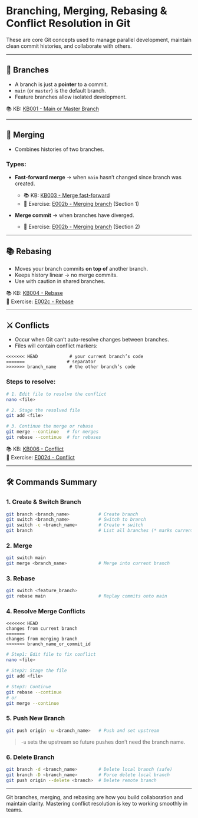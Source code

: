# Branching, Merging, Rebasing & Conflict Resolution in Git

These are core Git concepts used to manage parallel development, maintain clean commit histories, and collaborate with others.

---

## 🌿 Branches

- A branch is just a **pointer** to a commit.
- `main` (or `master`) is the default branch.
- Feature branches allow isolated development.

📚 KB: [KB001 - Main or Master Branch](../KBs/KB001%20-%20Main%20or%20Master%20Branch.md)

---

## 🔀 Merging

- Combines histories of two branches.

### Types:
- **Fast-forward merge** → when `main` hasn’t changed since branch was created.
  - 📚 KB: [KB003 - Merge fast-forward](../KBs/KB003%20-%20Merge%20fast-forward.md)  
  - 🧪 Exercise: [E002b - Merging branch](../Exercises/E002b%20-%20Merging%20branch.md) (Section 1)

- **Merge commit** → when branches have diverged.
  - 🧪 Exercise: [E002b - Merging branch](../Exercises/E002b%20-%20Merging%20branch.md) (Section 2)

---

## 📚 Rebasing

- Moves your branch commits **on top of** another branch.
- Keeps history linear → no merge commits.
- Use with caution in shared branches.

📚 KB: [KB004 - Rebase](../KBs/KB004%20-%20Rebase.md)  
🧪 Exercise: [E002c - Rebase](../Exercises/E002c%20-%20Rebase.md)

---

## ⚔️ Conflicts

- Occur when Git can’t auto-resolve changes between branches.
- Files will contain conflict markers:
```plaintext
<<<<<<< HEAD            # your current branch’s code
=======                # separator
>>>>>>> branch_name     # the other branch’s code
```

### Steps to resolve:
```bash
# 1. Edit file to resolve the conflict
nano <file>

# 2. Stage the resolved file
git add <file>

# 3. Continue the merge or rebase
git merge --continue   # for merges
git rebase --continue  # for rebases
```

📚 KB: [KB006 - Conflict](../KBs/KB006%20-%20Conflict.md)  
🧪 Exercise: [E002d - Conflict](../Exercises/E002d%20-%20Conflict.md)

---

## 🛠️ Commands Summary

### 1. Create & Switch Branch
```bash
git branch <branch_name>           # Create branch
git switch <branch_name>           # Switch to branch
git switch -c <branch_name>        # Create + switch
git branch                         # List all branches (* marks current)
```

### 2. Merge
```bash
git switch main
git merge <branch_name>            # Merge into current branch
```

### 3. Rebase
```bash
git switch <feature_branch>
git rebase main                    # Replay commits onto main
```

### 4. Resolve Merge Conflicts
```plaintext
<<<<<<< HEAD
changes from current branch
=======
changes from merging branch
>>>>>>> branch_name_or_commit_id
```

```bash
# Step1: Edit file to fix conflict
nano <file>

# Step2: Stage the file
git add <file>

# Step3: Continue
git rebase --continue
# or
git merge --continue
```

### 5. Push New Branch
```bash
git push origin -u <branch_name>   # Push and set upstream
```

> `-u` sets the upstream so future pushes don’t need the branch name.

### 6. Delete Branch
```bash
git branch -d <branch_name>        # Delete local branch (safe)
git branch -D <branch_name>        # Force delete local branch
git push origin --delete <branch>  # Delete remote branch
```

---

Git branches, merging, and rebasing are how you build collaboration and maintain clarity. Mastering conflict resolution is key to working smoothly in teams.